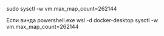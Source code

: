 sudo sysctl -w vm.max_map_count=262144

Если винда
powershell.exe
wsl -d docker-desktop
sysctl -w vm.max_map_count=262144
